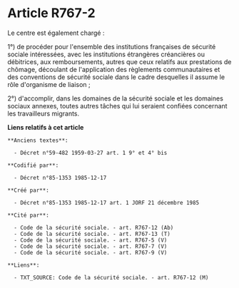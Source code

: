 # Article R767-2

Le centre est également chargé   : 

1°) de procéder pour l'ensemble des institutions françaises de sécurité sociale intéressées, avec les institutions étrangères
créancières ou débitrices, aux remboursements, autres que ceux relatifs aux prestations de chômage, découlant de
l'application des règlements communautaires et des conventions de sécurité sociale dans le cadre desquelles il assume le rôle
d'organisme de liaison ; 

2°) d'accomplir, dans les domaines de la sécurité sociale et les domaines sociaux annexes, toutes autres tâches qui lui
seraient confiées concernant les travailleurs migrants.

**Liens relatifs à cet article**

	**Anciens textes**:

	  - Décret n°59-482 1959-03-27 art. 1 9° et 4° bis

	**Codifié par**:

	  - Décret n°85-1353 1985-12-17

	**Créé par**:

	  - Décret n°85-1353 1985-12-17 art. 1 JORF 21 décembre 1985

	**Cité par**:

	  - Code de la sécurité sociale. - art. R767-12 (Ab)
	  - Code de la sécurité sociale. - art. R767-13 (T)
	  - Code de la sécurité sociale. - art. R767-5 (V)
	  - Code de la sécurité sociale. - art. R767-7 (V)
	  - Code de la sécurité sociale. - art. R767-9 (V)

	**Liens**:

	  - TXT_SOURCE: Code de la sécurité sociale. - art. R767-12 (M)
